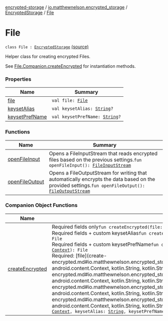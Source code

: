 [encrypted-storage](../../../index.md) / [io.matthewnelson.encrypted_storage](../../index.md) / [EncryptedStorage](../index.md) / [File](./index.md)

# File

`class File : `[`EncryptedStorage`](../index.md) [(source)](https://github.com/05nelsonm/encrypted-storage/blob/master/encrypted-storage/src/main/java/io/matthewnelson/encrypted_storage/EncryptedStorage.kt#L345)

Helper class for creating encrypted Files.

See [File.Companion.createEncrypted](create-encrypted.md) for instantiation methods.

### Properties

| Name | Summary |
|---|---|
| [file](file.md) | `val file: `[`File`](https://docs.oracle.com/javase/6/docs/api/java/io/File.html) |
| [keysetAlias](keyset-alias.md) | `val keysetAlias: `[`String`](https://kotlinlang.org/api/latest/jvm/stdlib/kotlin/-string/index.html)`?` |
| [keysetPrefName](keyset-pref-name.md) | `val keysetPrefName: `[`String`](https://kotlinlang.org/api/latest/jvm/stdlib/kotlin/-string/index.html)`?` |

### Functions

| Name | Summary |
|---|---|
| [openFileInput](open-file-input.md) | Opens a FileInputStream that reads encrypted files based on the previous settings.`fun openFileInput(): `[`FileInputStream`](https://docs.oracle.com/javase/6/docs/api/java/io/FileInputStream.html) |
| [openFileOutput](open-file-output.md) | Opens a FileOutputStream for writing that automatically encrypts the data based on the provided settings.`fun openFileOutput(): `[`FileOutputStream`](https://docs.oracle.com/javase/6/docs/api/java/io/FileOutputStream.html) |

### Companion Object Functions

| Name | Summary |
|---|---|
| [createEncrypted](create-encrypted.md) | Required fields only`fun createEncrypted(file: `[`File`](https://docs.oracle.com/javase/6/docs/api/java/io/File.html)`, context: `[`Context`](https://developer.android.com/reference/android/content/Context.html)`): File`<br>Required fields + custom keysetAlias`fun createEncrypted(file: `[`File`](https://docs.oracle.com/javase/6/docs/api/java/io/File.html)`, context: `[`Context`](https://developer.android.com/reference/android/content/Context.html)`, keysetAlias: `[`String`](https://kotlinlang.org/api/latest/jvm/stdlib/kotlin/-string/index.html)`): File`<br>Required fields + custom keysetPrefName`fun createEncrypted(file: `[`File`](https://docs.oracle.com/javase/6/docs/api/java/io/File.html)`, keysetPrefName: `[`String`](https://kotlinlang.org/api/latest/jvm/stdlib/kotlin/-string/index.html)`, context: `[`Context`](https://developer.android.com/reference/android/content/Context.html)`): File`<br>Required: [file](create-encrypted.md#io.matthewnelson.encrypted_storage.EncryptedStorage.File.Companion$createEncrypted(java.io.File, android.content.Context, kotlin.String, kotlin.String)/file), [context](create-encrypted.md#io.matthewnelson.encrypted_storage.EncryptedStorage.File.Companion$createEncrypted(java.io.File, android.content.Context, kotlin.String, kotlin.String)/context) Optional: [keysetAlias](create-encrypted.md#io.matthewnelson.encrypted_storage.EncryptedStorage.File.Companion$createEncrypted(java.io.File, android.content.Context, kotlin.String, kotlin.String)/keysetAlias), [keysetPrefName](create-encrypted.md#io.matthewnelson.encrypted_storage.EncryptedStorage.File.Companion$createEncrypted(java.io.File, android.content.Context, kotlin.String, kotlin.String)/keysetPrefName)`fun createEncrypted(file: `[`File`](https://docs.oracle.com/javase/6/docs/api/java/io/File.html)`, context: `[`Context`](https://developer.android.com/reference/android/content/Context.html)`, keysetAlias: `[`String`](https://kotlinlang.org/api/latest/jvm/stdlib/kotlin/-string/index.html)`, keysetPrefName: `[`String`](https://kotlinlang.org/api/latest/jvm/stdlib/kotlin/-string/index.html)`): File` |

